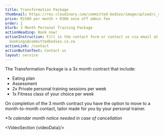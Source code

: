 ```yaml
---
title: Transformation Package
thumbnail: https://res.cloudinary.com/committed-bodies/image/upload/c_scale,f_auto,q_auto,w_600/v1642662980/services/membership-Take-Back-Your-Life-Benoni.png
price: R1500 per month + R300 once off admin fee
order: 1
blurb: 3 Month Personal Training Package
actionHeading: Book now!
actionInstruction: Fill in the contact form or contact us via email at
  bookings@committedbodies.co.za
actionLink: /contact
actionButtonText: Contact us
layout: service
---
```

<script>
  import VideoSection from "$lib/components/VideoSection.svelte"
  import motivationVideo from "$lib/data/motivationVideo.json"
  let videoData = motivationVideo.videoData;
</script> 

T﻿he Transformation Package is a 3x month contract that include:

* E﻿ating plan
* A﻿ssessment
* 2﻿x Private personal training sessions per week
* 1﻿x Fitness class of your choice per week

O﻿n completion of the 3 month contract you have the option to move to a month-to-month contact, tailor made for you by your personal trainer.

*\*﻿1x calendar month notice needed in case of cancellation*

<VideoSection {videoData}/>